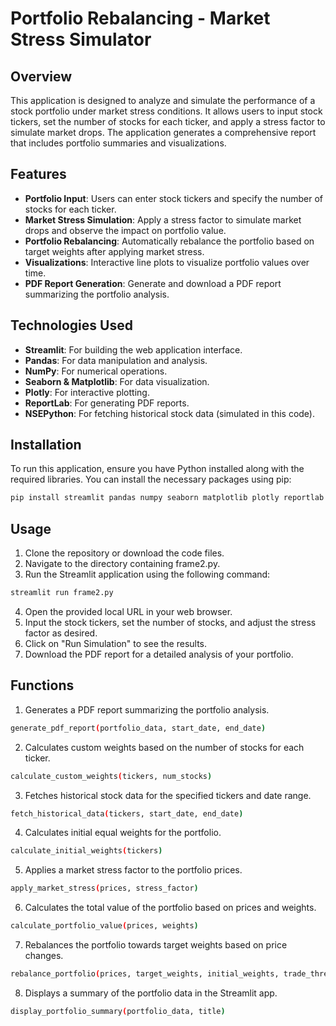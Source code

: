 # Portfolio Rebalancing - Market Stress Simulator

## Overview
This application is designed to analyze and simulate the performance of a stock portfolio under market stress conditions. It allows users to input stock tickers, set the number of stocks for each ticker, and apply a stress factor to simulate market drops. The application generates a comprehensive report that includes portfolio summaries and visualizations.

## Features
- **Portfolio Input**: Users can enter stock tickers and specify the number of stocks for each ticker.
- **Market Stress Simulation**: Apply a stress factor to simulate market drops and observe the impact on portfolio value.
- **Portfolio Rebalancing**: Automatically rebalance the portfolio based on target weights after applying market stress.
- **Visualizations**: Interactive line plots to visualize portfolio values over time.
- **PDF Report Generation**: Generate and download a PDF report summarizing the portfolio analysis.

## Technologies Used
- **Streamlit**: For building the web application interface.
- **Pandas**: For data manipulation and analysis.
- **NumPy**: For numerical operations.
- **Seaborn & Matplotlib**: For data visualization.
- **Plotly**: For interactive plotting.
- **ReportLab**: For generating PDF reports.
- **NSEPython**: For fetching historical stock data (simulated in this code).

## Installation
To run this application, ensure you have Python installed along with the required libraries. You can install the necessary packages using pip:

```bash
pip install streamlit pandas numpy seaborn matplotlib plotly reportlab nsepython
```

## Usage 
1. Clone the repository or download the code files.
2. Navigate to the directory containing frame2.py.
3. Run the Streamlit application using the following command:

```bash
streamlit run frame2.py
```
4. Open the provided local URL in your web browser.
5. Input the stock tickers, set the number of stocks, and adjust the stress factor as desired.
6. Click on "Run Simulation" to see the results.
7. Download the PDF report for a detailed analysis of your portfolio.

## Functions
1. Generates a PDF report summarizing the portfolio analysis.
   
```bash
generate_pdf_report(portfolio_data, start_date, end_date)
```

2. Calculates custom weights based on the number of stocks for each ticker.

```bash
calculate_custom_weights(tickers, num_stocks)
```

3. Fetches historical stock data for the specified tickers and date range.

```bash
fetch_historical_data(tickers, start_date, end_date)
```

4. Calculates initial equal weights for the portfolio.

```bash
calculate_initial_weights(tickers)
```

5. Applies a market stress factor to the portfolio prices.

```bash
apply_market_stress(prices, stress_factor)
```

6. Calculates the total value of the portfolio based on prices and weights.

```bash
calculate_portfolio_value(prices, weights)
```

7. Rebalances the portfolio towards target weights based on price changes.

```bash
rebalance_portfolio(prices, target_weights, initial_weights, trade_threshold)
```

8. Displays a summary of the portfolio data in the Streamlit app.

```bash
display_portfolio_summary(portfolio_data, title)
```


   
